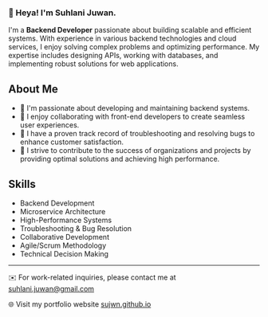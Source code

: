 ### 👋 Heya! I'm Suhlani Juwan.
I'm a **Backend Developer** passionate about building scalable and efficient systems. With experience in various backend technologies and cloud services, I enjoy solving complex problems and optimizing performance. My expertise includes designing APIs, working with databases, and implementing robust solutions for web applications.

## About Me

- 🔭 I'm passionate about developing and maintaining backend systems.
- 🌱 I enjoy collaborating with front-end developers to create seamless user experiences.
- 💼 I have a proven track record of troubleshooting and resolving bugs to enhance customer satisfaction.
- 🚀 I strive to contribute to the success of organizations and projects by providing optimal solutions and achieving high performance.

## Skills

- Backend Development
- Microservice Architecture
- High-Performance Systems
- Troubleshooting & Bug Resolution
- Collaborative Development
- Agile/Scrum Methodology
- Technical Decision Making

<!---
### Language & Tools
[![My Skills](https://skillicons.dev/icons?i=js,nodejs,expressjs,npm,laravel,go,postgresql,mongodb,mysql,redis,git,github,docker,aws,kafka,socketio)](https://www.linkedin.com/in/suju/details/skills/)
-->

<!--
### My Github Stats

[![Top Langs](https://github-readme-stats.vercel.app/api/top-langs/?username=sujwn&layout=compact&theme=tokyonight)](https://github.com/oriegenbi27/github-readme-stats)
-->
<!---
![orie's GitHub stats](https://github-readme-stats.vercel.app/api?username=sujwn&show_icons=true&theme=tokyonight)
-->
---
✉️ For work-related inquiries, please contact me at suhlani.juwan@gmail.com

🌐 Visit my portfolio website [sujwn.github.io](https://sujwn.github.io)
<br>
